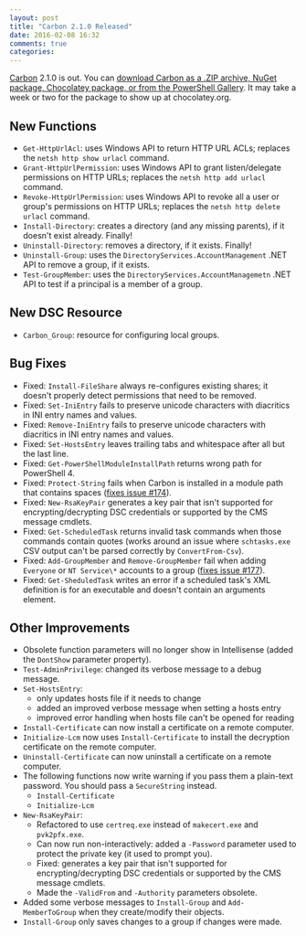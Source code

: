 ```yaml
---
layout: post
title: "Carbon 2.1.0 Released"
date: 2016-02-08 16:32
comments: true
categories: 
---
```


[Carbon](http://get-carbon.org) 2.1.0 is out. You can [download Carbon as a .ZIP archive, NuGet package, Chocolatey package, or from the PowerShell Gallery](http://get-carbon.org/about_Carbon_Installation.html). It may take a week or two for the package to show up at chocolatey.org.


## New Functions

 * `Get-HttpUrlAcl`: uses Windows API to return HTTP URL ACLs; replaces the `netsh http show urlacl` command.
 * `Grant-HttpUrlPermission`: uses Windows API to grant listen/delegate permissions on HTTP URLs; replaces the `netsh http add urlacl` command.
 * `Revoke-HttpUrlPermission`: uses Windows API to revoke all a user or group's permissions on HTTP URLs; replaces the `netsh http delete urlacl` command.
 * `Install-Directory`: creates a directory (and any missing parents), if it doesn't exist already. Finally!
 * `Uninstall-Directory`: removes a directory, if it exists. Finally!
 * `Uninstall-Group`: uses the `DirectoryServices.AccountManagement` .NET API to remove a group, if it exists.
 * `Test-GroupMember`: uses the `DirectoryServices.AccountManagemetn` .NET API to test if a principal is a member of a group.

## New DSC Resource

 * `Carbon_Group`: resource for configuring local groups.
 
## Bug Fixes
 
 * Fixed: `Install-FileShare` always re-configures existing shares; it doesn't properly detect permissions that need to be removed.
 * Fixed: `Set-IniEntry` fails to preserve unicode characters with diacritics in INI entry names and values.
 * Fixed: `Remove-IniEntry` fails to preserve unicode characters with diacritics in INI entry names and values.
 * Fixed: `Set-HostsEntry` leaves trailing tabs and whitespace after all but the last line.
 * Fixed: `Get-PowerShellModuleInstallPath` returns wrong path for PowerShell 4.
 * Fixed: `Protect-String` fails when Carbon is installed in a module path that contains spaces ([fixes issue #174](https://bitbucket.org/splatteredbits/carbon/issues/174/protect-string-throws-when-module-path)).
 * Fixed: `New-RsaKeyPair` generates a key pair that isn't supported for encrypting/decrypting DSC credentials or supported by the CMS message cmdlets.
 * Fixed: `Get-ScheduledTask` returns invalid task commands when those commands contain quotes (works around an issue where `schtasks.exe` CSV output can't be parsed correctly by `ConvertFrom-Csv`).
 * Fixed: `Add-GroupMember` and `Remove-GroupMember` fail when adding `Everyone` or `NT Service\*` accounts to a group ([fixes issue #177](https://bitbucket.org/splatteredbits/carbon/issues/177/add-groupmembers-201-doesnt-like-vsa-names)).
 * Fixed: `Get-SheduledTask` writes an error if a scheduled task's XML definition is for an executable and doesn't contain an arguments element.
 
## Other Improvements

 * Obsolete function parameters will no longer show in Intellisense (added the `DontShow` parameter property).
 * `Test-AdminPrivilege`: changed its verbose message to a debug message.
 * `Set-HostsEntry`: 
    * only updates hosts file if it needs to change
    * added an improved verbose message when setting a hosts entry
    * improved error handling when hosts file can't be opened for reading
 * `Install-Certificate` can now install a certificate on a remote computer.
 * `Initialize-Lcm` now uses `Install-Certificate` to install the decryption certificate on the remote computer.
 * `Uninstall-Certificate` can now uninstall a certificate on a remote computer.
 * The following functions now write warning if you pass them a plain-text password. You should pass a `SecureString` instead.
    * `Install-Certificate`
    * `Initialize-Lcm`
 * `New-RsaKeyPair`:
    * Refactored to use `certreq.exe` instead of `makecert.exe` and `pvk2pfx.exe`.
    * Can now run non-interactively: added a `-Password` parameter used to protect the private key (it used to prompt you).
    * Fixed: generates a key pair that isn't supported for encrypting/decrypting DSC credentials or supported by the CMS message cmdlets.
    * Made the `-ValidFrom` and `-Authority` parameters obsolete.
 * Added some verbose messages to `Install-Group` and `Add-MemberToGroup` when they create/modify their objects.
 * `Install-Group` only saves changes to a group if changes were made.


